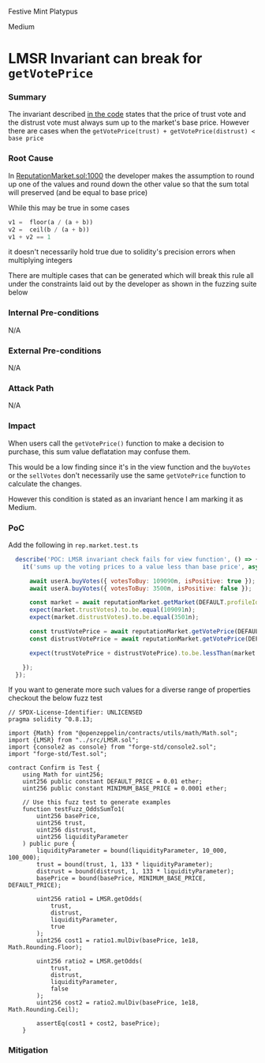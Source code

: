 Festive Mint Platypus

Medium

# LMSR Invariant can break for `getVotePrice`

### Summary

The invariant described [in the code](https://github.com/sherlock-audit/2024-12-ethos-update/blob/main/ethos/packages/contracts/contracts/ReputationMarket.sol#L22C12-L22C141) states that the price of trust vote and the distrust vote must always sum up to the market's base price.  However there are cases when the `getVotePrice(trust) + getVotePrice(distrust) < base price`










### Root Cause

In [ReputationMarket.sol:1000](https://github.com/sherlock-audit/2024-12-ethos-update/blob/main/ethos/packages/contracts/contracts/ReputationMarket.sol#L1000C4-L1003C98) the developer makes the assumption to round up one of the values and round down the other value so that the sum total will preserved (and be equal to base price)

While this may be true in some cases
```python
v1 =  floor(a / (a + b))
v2 =  ceil(b / (a + b))
v1 + v2 == 1 
```
it doesn't necessarily hold true due to solidity's precision errors when multiplying integers

There are multiple cases that can be generated which will break this rule all under the constraints laid out by the developer as shown in the fuzzing suite below


### Internal Pre-conditions
N/A

### External Pre-conditions

N/A

### Attack Path

N/A

### Impact

When users call the `getVotePrice()` function to make a decision to purchase, this sum value deflatation may confuse them.

This would be a low finding since it's in the view function and the `buyVotes` or the `sellVotes` don't necessarily use the same `getVotePrice` function to calculate the changes.

However this condition is stated as an invariant hence I am marking it as Medium.

### PoC

Add the following in `rep.market.test.ts`

```javascript
  describe('POC: LMSR invariant check fails for view function', () => {
    it('sums up the voting prices to a value less than base price', async () => {

      await userA.buyVotes({ votesToBuy: 109090n, isPositive: true });
      await userA.buyVotes({ votesToBuy: 3500n, isPositive: false });

      const market = await reputationMarket.getMarket(DEFAULT.profileId);
      expect(market.trustVotes).to.be.equal(109091n);
      expect(market.distrustVotes).to.be.equal(3501n);

      const trustVotePrice = await reputationMarket.getVotePrice(DEFAULT.profileId, true);
      const distrustVotePrice = await reputationMarket.getVotePrice(DEFAULT.profileId, false);

      expect(trustVotePrice + distrustVotePrice).to.be.lessThan(market.basePrice);

    });
  });
```

If you want to generate more such values for a diverse range of properties checkout the below fuzz test

```solidity
// SPDX-License-Identifier: UNLICENSED
pragma solidity ^0.8.13;

import {Math} from "@openzeppelin/contracts/utils/math/Math.sol";
import {LMSR} from "../src/LMSR.sol";
import {console2 as console} from "forge-std/console2.sol";
import "forge-std/Test.sol";

contract Confirm is Test {
    using Math for uint256;
    uint256 public constant DEFAULT_PRICE = 0.01 ether;
    uint256 public constant MINIMUM_BASE_PRICE = 0.0001 ether;

    // Use this fuzz test to generate examples
    function testFuzz_OddsSumTo1(
        uint256 basePrice,
        uint256 trust,
        uint256 distrust,
        uint256 liquidityParameter
    ) public pure {
        liquidityParameter = bound(liquidityParameter, 10_000, 100_000);
        trust = bound(trust, 1, 133 * liquidityParameter);
        distrust = bound(distrust, 1, 133 * liquidityParameter);
        basePrice = bound(basePrice, MINIMUM_BASE_PRICE, DEFAULT_PRICE);

        uint256 ratio1 = LMSR.getOdds(
            trust,
            distrust,
            liquidityParameter,
            true
        );
        uint256 cost1 = ratio1.mulDiv(basePrice, 1e18, Math.Rounding.Floor);

        uint256 ratio2 = LMSR.getOdds(
            trust,
            distrust,
            liquidityParameter,
            false
        );
        uint256 cost2 = ratio2.mulDiv(basePrice, 1e18, Math.Rounding.Ceil);

        assertEq(cost1 + cost2, basePrice);
    } 
```

### Mitigation

